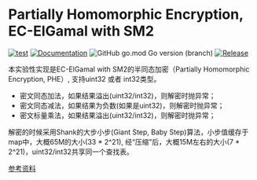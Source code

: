 # Partially Homomorphic Encryption, EC-ElGamal with SM2

[![test](https://github.com/emmansun/sm2elgamal/actions/workflows/go.yml/badge.svg)](https://github.com/emmansun/sm2elgamal/actions/workflows/go.yml)
[![Documentation](https://godoc.org/github.com/emmansun/sm2elgamal?status.svg)](https://godoc.org/github.com/emmansun/sm2elgamal)
![GitHub go.mod Go version (branch)](https://img.shields.io/github/go-mod/go-version/emmansun/sm2elgamal)
[![Release](https://img.shields.io/github/release/emmansun/sm2elgamal/all.svg)](https://github.com/emmansun/sm2elgamal/releases)

本实验性实现是EC-ElGamal with SM2的半同态加密（Partially Homomorphic Encryption, PHE）, 支持uint32 或者 int32类型。
- 密文同态加法，如果结果溢出(uint32/int32)，则解密时抛异常；
- 密文同态减法，如果结果为负数(如果是uint32)，则解密时抛异常；
- 密文标量乘法，如果结果溢出(uint32/int32)，则解密时抛异常；

解密的时候采用Shank的大步小步(Giant Step, Baby Step)算法，小步值缓存于map中，大概65M的大小(33 * 2^21), 经“压缩”后，大概15M左右的大小(7 * 2^21)，uint32/int32共享同一个查找表。

[参考资料](https://github.com/emmansun/gmsm/discussions/89)
